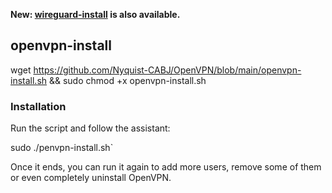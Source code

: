 **New: [wireguard-install](https://github.com/Nyr/wireguard-install) is also available.**

## openvpn-install
wget https://github.com/Nyquist-CABJ/OpenVPN/blob/main/openvpn-install.sh && sudo chmod +x openvpn-install.sh
### Installation
Run the script and follow the assistant:

sudo ./penvpn-install.sh`


Once it ends, you can run it again to add more users, remove some of them or even completely uninstall OpenVPN.

